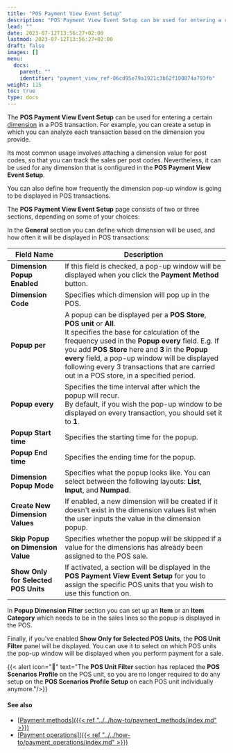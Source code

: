 ```yaml
---
title: "POS Payment View Event Setup"
description: "POS Payment View Event Setup can be used for entering a certain dimension in a POS transaction."
lead: ""
date: 2023-07-12T13:56:27+02:00
lastmod: 2023-07-12T13:56:27+02:00
draft: false
images: []
menu:
  docs:
    parent: ""
    identifier: "payment_view_ref-06cd95e79a1921c3b62f100874a793fb"
weight: 115
toc: true
type: docs
---
```


The **POS Payment View Event Setup** can be used for entering a certain [<ins>dimension<ins>](https://learn.microsoft.com/en-us/training/modules/dimensions-dynamics-365-business-central/) in a POS transaction. For example, you can create a setup in which you can analyze each transaction based on the dimension you provide. 

Its most common usage involves attaching a dimension value for post codes, so that you can track the sales per post codes. Nevertheless, it can be used for any dimension that is configured in the **POS Payment View Event Setup**.

You can also define how frequently the dimension pop-up window is going to be displayed in POS transactions.

The **POS Payment View Event Setup** page consists of two or three sections, depending on some of your choices:

In the **General** section you can define which dimension will be used, and how often it will be displayed in POS transactions:

| Field Name  | Description |
| ----------- | ----------- |
| **Dimension Popup Enabled** | If this field is checked, a pop-up window will be displayed when you click the **Payment Method** button.   |
| **Dimension Code**   | Specifies which dimension will pop up in the POS.        |
| **Popup per**  | A popup can be displayed per a **POS Store**, **POS unit** or **All**. </br> It specifies the base for calculation of the frequency used in the **Popup every** field. E.g. If you add **POS Store** here and **3** in the **Popup every** field, a pop-up window will be displayed following every 3 transactions that are carried out in a POS store, in a specified period.  |
| **Popup every** | Specifies the time interval after which the popup will recur. </br> By default, if you wish the pop-up window to be displayed on every transaction, you should set it to **1**. |
| **Popup Start time** | Specifies the starting time for the popup. |
| **Popup End time** | Specifies the ending time for the popup. |
| **Dimension Popup Mode** | Specifies what the popup looks like. You can select between the following layouts: **List**, **Input**, and **Numpad**. |
| **Create New Dimension Values** | If enabled, a new dimension will be created if it doesn't exist in the dimension values list when the user inputs the value in the dimension popup. |
| **Skip Popup on Dimension Value** | Specifies whether the popup will be skipped if a value for the dimensions has already been assigned to the POS sale. |
| **Show Only for Selected POS Units** | If activated, a section will be displayed in the **POS Payment View Event Setup** for you to assign the specific POS units that you wish to use this function on. |

In **Popup Dimension Filter** section you can set up an **Item** or an **Item Category** which needs to be in the sales lines so the popup is displayed in the POS.

Finally, if you've enabled **Show Only for Selected POS Units**, the **POS Unit Filter** panel will be displayed. You can use it to select on which POS units the pop-up window will be displayed when you perform payment for a sale.

{{< alert icon="📝" text="The <b>POS Unit Filter</b> section has replaced the <b>POS Scenarios Profile</b> on the POS unit, so you are no longer required to do any setup on the <b>POS Scenarios Profile Setup</b> on each POS unit individually anymore."/>}}

#### See also

- [<ins>Payment methods<ins>]({{< ref "../../how-to/payment_methods/index.md" >}})
- [<ins>Payment operations<ins>]({{< ref "../../how-to/payment_operations/index.md" >}})